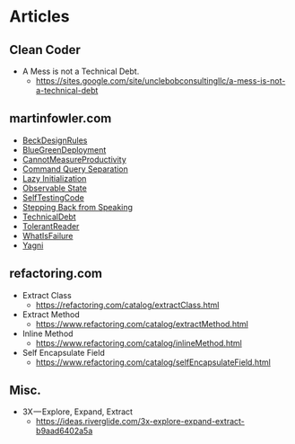 # Articles
## Clean Coder
* A Mess is not a Technical Debt.
  * https://sites.google.com/site/unclebobconsultingllc/a-mess-is-not-a-technical-debt

## martinfowler.com
* [BeckDesignRules](https://martinfowler.com/bliki/BeckDesignRules.html)
* [BlueGreenDeployment](https://martinfowler.com/bliki/BlueGreenDeployment.html)
* [CannotMeasureProductivity](https://martinfowler.com/bliki/CannotMeasureProductivity.html)
* [Command Query Separation](https://www.martinfowler.com/bliki/CommandQuerySeparation.html)
* [Lazy Initialization](https://www.martinfowler.com/bliki/LazyInitialization.html)
* [Observable State](https://www.martinfowler.com/bliki/ObservableState.html)
* [SelfTestingCode](https://martinfowler.com/bliki/SelfTestingCode.html)
* [Stepping Back from Speaking](https://martinfowler.com/articles/202106-reducing-speaking.html)
* [TechnicalDebt](https://martinfowler.com/bliki/TechnicalDebt.html)
* [TolerantReader](https://martinfowler.com/bliki/TolerantReader.html)
* [WhatIsFailure](https://martinfowler.com/bliki/WhatIsFailure.html)
* [Yagni](https://martinfowler.com/bliki/Yagni.html)

## refactoring.com
* Extract Class
  * https://refactoring.com/catalog/extractClass.html
* Extract Method
  * https://www.refactoring.com/catalog/extractMethod.html
* Inline Method
  * https://www.refactoring.com/catalog/inlineMethod.html
* Self Encapsulate Field
  * https://www.refactoring.com/catalog/selfEncapsulateField.html
## Misc.
* 3X — Explore, Expand, Extract
  * https://ideas.riverglide.com/3x-explore-expand-extract-b9aad6402a5a

